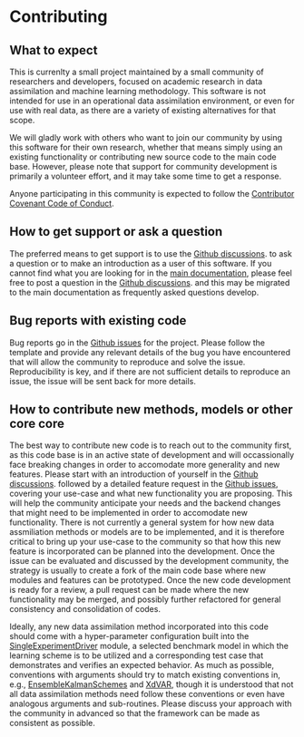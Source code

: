 # Contributing

## What to expect

This is currenlty a small project maintained by a small community of researchers and
developers, focused on academic research in data assimilation and machine learning
methodology. This software is not intended for use in an operational data assimilation
environment, or even for use with real data, as there are a variety of existing alternatives
for that scope.

We will gladly work with others who want to join our community by using this software for
their own research, whether that means simply using an existing functionality or contributing
new source code to the main code base.  However, please note that support for community
development is primarily a volunteer effort, and it may take some time to get a response.

Anyone participating in this community is expected to follow the 
[Contributor Covenant Code of Conduct](@ref).

## How to get support or ask a question

The preferred means to get support is to use the
[Github discussions](https://github.com/cgrudz/DataAssimilationBenchmarks.jl/discussions). 
to ask a question or to make an introduction as a user of this software.
If you cannot find what you are looking for in the
[main documentation](https://cgrudz.github.io/DataAssimilationBenchmarks.jl/dev/),
please feel free to post a question in the 
[Github discussions](https://github.com/cgrudz/DataAssimilationBenchmarks.jl/discussions). 
and this may be migrated to the main documentation as frequently asked questions develop.

## Bug reports with existing code

Bug reports go in the 
[Github issues](https://github.com/cgrudz/DataAssimilationBenchmarks.jl/issues)
for the project.  Please follow the template and provide any relevant details of the
bug you have encountered that will allow the community to reproduce and solve the issue.
Reproducibility is key, and if there are not sufficient details to reproduce an issue,
the issue will be sent back for more details.

## How to contribute new methods, models or other core core

The best way to contribute new code is to reach out to the community first, as this code
base is in an active state of development and will occassionally face breaking changes
in order to accomodate more generality and new features.  Please start with an
introduction of yourself in the 
[Github discussions](https://github.com/cgrudz/DataAssimilationBenchmarks.jl/discussions). 
followed by a detailed feature request in the
[Github issues](https://github.com/cgrudz/DataAssimilationBenchmarks.jl/issues),
covering your use-case and what new functionality you are proposing. This will help
the community anticipate your needs and the backend changes that might need to be implemented
in order to accomodate new functionality. There is not currently a general system for
how new data assmiliation methods or models are to be implemented, and it is therefore
critical to bring up your use-case to the community so that how this new feature is
incorporated can be planned into the development.  Once the issue can be evaluated and
discussed by the development community, the strategy is usually to create a fork of the
main code base where new modules and features can be prototyped.  Once the new code
development is ready for a review, a pull request can be made where the new functionality
may be merged, and possibly further refactored for general consistency and consolidation
of codes.

Ideally, any new data assimilation method incorporated into this code should come with
a hyper-parameter configuration built into the [SingleExperimentDriver](@ref) module,
a selected benchmark model in which the learning scheme is to be utilized and a
corresponding test case that demonstrates and verifies an expected behavior.  As much
as possible, conventions with arguments should try to match
existing conventions in, e.g., [EnsembleKalmanSchemes](@ref) and [XdVAR](@ref), though
it is understood that not all data assimilation methods need follow these conventions
or even have analogous arguments and sub-routines. Please discuss your approach with
the community in advanced so that the framework can be made as consistent as possible.
